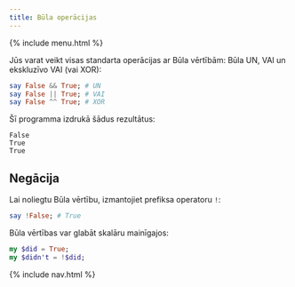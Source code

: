 ```yaml
---
title: Būla operācijas
---
```


{% include menu.html %}

Jūs varat veikt visas standarta operācijas ar Būla vērtībām: Būla UN, VAI un ekskluzīvo VAI (vai XOR):

```raku
say False && True; # UN
say False || True; # VAI
say False ^^ True; # XOR
```

Šī programma izdrukā šādus rezultātus:

    False
    True
    True

## Negācija

Lai noliegtu Būla vērtību, izmantojiet prefiksa operatoru `!`:

```raku
say !False; # True
```

Būla vērtības var glabāt skalāru mainīgajos:

```raku
my $did = True;
my $didn't = !$did;
```

{% include nav.html %}